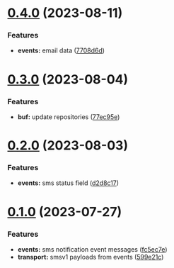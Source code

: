 # [0.4.0](https://gitlab.com/sanctumlabs/libraries/messageschema/compare/0.3.0...0.4.0) (2023-08-11)


### Features

* **events:** email data ([7708d6d](https://gitlab.com/sanctumlabs/libraries/messageschema/commit/7708d6d3f61437131b825d06f374e18f93bbd306))

# [0.3.0](https://gitlab.com/sanctumlabs/libraries/messageschema/compare/0.2.0...0.3.0) (2023-08-04)


### Features

* **buf:** update repositories ([77ec95e](https://gitlab.com/sanctumlabs/libraries/messageschema/commit/77ec95e1479802cd351c0cdf79337ed883635536))

# [0.2.0](https://gitlab.com/sanctumlabs/libraries/messageschema/compare/0.1.0...0.2.0) (2023-08-03)


### Features

* **events:** sms status field ([d2d8c17](https://gitlab.com/sanctumlabs/libraries/messageschema/commit/d2d8c170fbbd1d9c710aacaf6cbc0b352d44cbc9))

# [0.1.0](https://gitlab.com/sanctumlabs/libraries/messageschema/compare/0.0.3...0.1.0) (2023-07-27)


### Features

* **events:** sms notification event messages ([fc5ec7e](https://gitlab.com/sanctumlabs/libraries/messageschema/commit/fc5ec7e6bf5dacb6351d60af7216acdaf37fb902))
* **transport:** smsv1 payloads from events ([599e21c](https://gitlab.com/sanctumlabs/libraries/messageschema/commit/599e21c839f2ce1e5e3e0ca975289469ced06323))
